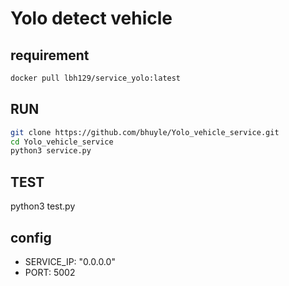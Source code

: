 # Yolo detect vehicle
## requirement
```bash
docker pull lbh129/service_yolo:latest
```
## RUN 
```bash
git clone https://github.com/bhuyle/Yolo_vehicle_service.git
cd Yolo_vehicle_service
python3 service.py
``` 
## TEST
python3 test.py
## config 
* SERVICE_IP: "0.0.0.0"
* PORT: 5002
